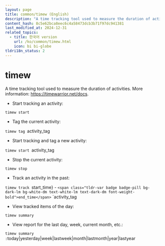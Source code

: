 ```yaml
---
layout: page
title: common/timew (English)
description: "A time tracking tool used to measure the duration of activities."
content_hash: 8c5e62bca8eec6c4a58473dcb3b71f97dc941381
last_modified_at: 2024-12-31
related_topics:
  - title: 한국어 version
    url: /ko/common/timew.html
    icon: bi bi-globe
tldri18n_status: 2
---
```

# timew

A time tracking tool used to measure the duration of activities.
More information: <https://timewarrior.net/docs>.

- Start tracking an activity:

`timew start`

- Tag the current activity:

`timew tag `<span class="tldr-var badge badge-pill bg-dark-lm bg-white-dm text-white-lm text-dark-dm font-weight-bold">activity_tag</span>

- Start tracking and tag a new activity:

`timew start `<span class="tldr-var badge badge-pill bg-dark-lm bg-white-dm text-white-lm text-dark-dm font-weight-bold">activity_tag</span>

- Stop the current activity:

`timew stop`

- Track an activity in the past:

`timew track `<span class="tldr-var badge badge-pill bg-dark-lm bg-white-dm text-white-lm text-dark-dm font-weight-bold">start_time} - `<span class="tldr-var badge badge-pill bg-dark-lm bg-white-dm text-white-lm text-dark-dm font-weight-bold">end_time</span>` `<span class="tldr-var badge badge-pill bg-dark-lm bg-white-dm text-white-lm text-dark-dm font-weight-bold">activity_tag</span>

- View tracked items of the day:

`timew summary`

- View report for the last day, week, current month, etc.:

`timew summary :`<span class="tldr-var badge badge-pill bg-dark-lm bg-white-dm text-white-lm text-dark-dm font-weight-bold">today|yesterday|week|lastweek|month|lastmonth|year|lastyear</span>

